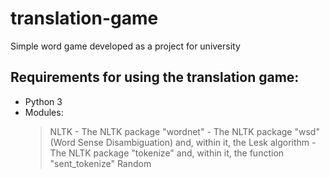 # translation-game
Simple word game developed as a project for university


## Requirements for using the translation game:
- Python 3
- Modules:
	> NLTK
	 	- The NLTK package "wordnet"
		- The NLTK package "wsd" (Word Sense Disambiguation) and, within it, the Lesk algorithm
		- The NLTK package "tokenize" and, within it, the function "sent_tokenize"
Random
